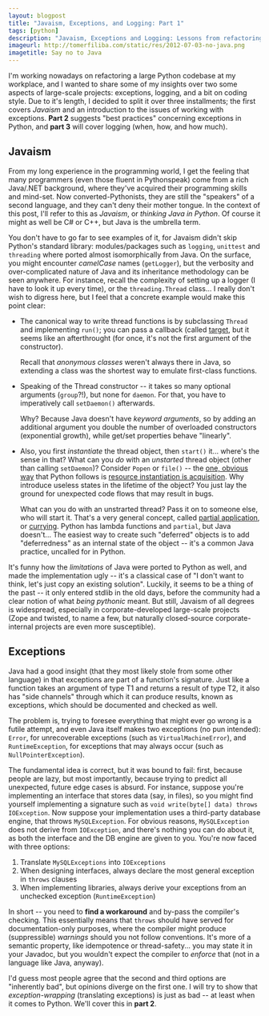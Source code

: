 ```yaml
---
layout: blogpost
title: "Javaism, Exceptions, and Logging: Part 1"
tags: [python]
description: "Javaism, Exceptions and Logging: Lessons from refactoring large codebases. Part 1 of 3"
imageurl: http://tomerfiliba.com/static/res/2012-07-03-no-java.png
imagetitle: Say no to Java
---
```


I'm working nowadays on refactoring a large Python codebase at my workplace, and I wanted to share 
some of my insights over two some aspects of large-scale projects: exceptions, logging, and 
a bit on coding style. Due to it's length, I decided to split it over three installments; the first 
covers *Javaism* and an introduction to the issues of working with exceptions. **Part 2** suggests
"best practices" concerning exceptions in Python, and **part 3** will cover logging (when, how, 
and how much).

## Javaism ##

From my long experience in the programming world, I get the feeling that many programmers
(even those fluent in Pythonspeak) come from a rich Java/.NET background, where they've acquired 
their programming skills and mind-set. Now converted-Pythonists, they are still the "speakers" 
of a second language, and they can't deny their mother tongue. In the context of this post, I'll 
refer to this as *Javaism*, or *thinking Java in Python*. Of course it might as well be C# or C++, 
but Java is the umbrella term.

You don't have to go far to see examples of it, for Javaism didn't skip Python's standard library: 
modules/packages such as ``logging``, ``unittest`` and ``threading`` where ported almost 
isomorphically from Java. On the surface, you might encounter *camelCase* names (``getLogger``), 
but the verbosity and over-complicated nature of Java and its inheritance methodology can be seen 
anywhere. For instance, recall the complexity of setting up a logger (I have to look it up every 
time), or the ``threading.Thread`` class... I really don't wish to digress here, but I feel that a 
concrete example would make this point clear:

* The canonical way to write thread functions is by subclassing ``Thread`` and implementing 
  ``run()``; you can pass a callback (called 
  [target](http://docs.oracle.com/javase/6/docs/api/java/lang/Thread.html#Thread(java.lang.Runnable)),
  but it seems like an afterthrought (for once, it's not the first argument of the constructor).
  
  Recall that *anonymous classes* weren't always there in Java, so extending a class was the 
  shortest way to emulate first-class functions.
  
* Speaking of the Thread constructor -- it takes so many optional arguments (``group``?!),
  but none for ``daemon``. For that, you have to imperatively call ``setDaemon()`` afterwards.
  
  Why? Because Java doesn't have *keyword arguments*, so by adding an additional argument you 
  double the number of overloaded constructors (exponential growth), while get/set properties 
  behave "linearly". 
  
* Also, you first *instantiate* the thread object, then ``start()`` it... where's the sense in that?
  What can you *do* with an *unstarted* thread object (other than calling ``setDaemon``)? 
  Consider ``Popen`` or ``file()`` -- the [one, obvious way](http://www.python.org/dev/peps/pep-0020/)
  that Python follows is [resource instantiation is acquisition](http://en.wikipedia.org/wiki/Resource_Acquisition_Is_Initialization).
  Why introduce useless states in the lifetime of the object? You just lay the ground for 
  unexpected code flows that may result in bugs. 
  
  What can you do with an unstrarted thread? Pass it on to someone else, who will start it. That's
  a very general concept, called [partial application](http://docs.python.org/library/functools.html#functools.partial),
  or [currying](http://en.wikipedia.org/wiki/Currying). Python has lambda functions and ``partial``, 
  but Java doesn't... The easiest way to create such "deferred" objects is to add "deferredness" 
  as an internal state of the object -- it's a common Java practice, uncalled for in Python.

It's funny how the *limitations* of Java were ported to Python as well, and made the implementation
ugly -- it's a classical case of "I don't want to think, let's just copy an existing solution".
Luckily, it seems to be a thing of the past -- it only entered stdlib in the old days, before the 
community had a clear notion of what *being pythonic* meant. But still, Javaism of all degrees is 
widespread, especially in corporate-developed large-scale projects (Zope and twisted, to name a 
few, but naturally closed-source corporate-internal projects are even more susceptible).

## Exceptions ##

Java had a good insight (that they most likely stole from some other language) in that exceptions 
are part of a function's signature. Just like a function takes an argument of type T1 and returns a 
result of type T2, it also has "side channels" through which it can produce results, known
as exceptions, which should be documented and checked as well. 

The problem is, trying to foresee everything that might ever go wrong is a futile attempt, and 
even Java itself makes two exceptions (no pun intended): ``Error``, for unrecoverable exceptions 
(such as ``VirtualMachineError``), and ``RuntimeException``, for exceptions that may always occur 
(such as ``NullPointerException``). 

The fundamental idea is correct, but it was bound to fail: first, because people are lazy,
but most importantly, because trying to predict all unexpected, future edge cases is absurd. 
For instance, suppose you're implementing an interface that stores data (say, in files), so you 
might find yourself implementing a signature such as ``void write(byte[] data) throws IOException``.
Now suppose your implementation uses a third-party database engine, that throws ``MySQLException``.
For obvious reasons, ``MySQLException`` does not derive from ``IOException``, and there's nothing
you can do about it, as both the interface and the DB engine are given to you. You're now faced 
with three options:

1. Translate ``MySQLExceptions`` into ``IOExceptions``
2. When designing interfaces, always declare the most general exception in ``throws`` clauses
3. When implementing libraries, always derive your exceptions from an unchecked exception 
   (``RuntimeException``)

In short -- you need to **find a workaround** and by-pass the compiler's checking. This 
essentially means that ``throws`` should have served for documentation-only purposes, where the 
compiler might produce (suppressible) *warnings* should you not follow conventions. It's more of 
a semantic property, like idempotence or thread-safety... you may state it in your Javadoc, 
but you wouldn't expect the compiler to *enforce* that (not in a language like Java, anyway).

I'd guess most people agree that the second and third options are "inherently bad", but opinions
diverge on the first one. I will try to show that *exception-wrapping* (translating exceptions) 
is just as bad -- at least when it comes to Python. We'll cover this in **part 2**.
